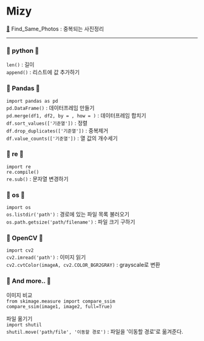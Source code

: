 # Mizy  

[📸](https://github.com/mizykk/Mizy/blob/master/Find_Same_Photos.ipynb) Find_Same_Photos : 중복되는 사진정리    

---  
### 🐰 python 🐰   
`len()` : 길이     
`append()` : 리스트에 값 추가하기     

  
### 🐼 Pandas 🐼     
`import pandas as pd`   
`pd.DataFrame()` : 데이터프레임 만들기    
`pd.merge(df1, df2, by = , how = )` : 데이터프레임 합치기    
`df.sort_values(['기준열'])` : 정렬  
`df.drop_duplicates(['기준열'])` : 중복제거  
`df.value_counts(['기준열'])` : 열 값의 개수세기  


### 🦊 re 🦊     
`import re`   
`re.compile()`  
`re.sub()` : 문자열 변경하기  


### 🐶 os 🐶    
`import os`  
`os.listdir('path')` : 경로에 있는 파일 목록 불러오기   
`os.path.getsize('path/filename')` : 파일 크기 구하기  


### 🦄 OpenCV 🦄    
`import cv2`  
`cv2.imread('path')` : 이미지 읽기   
`cv2.cvtColor(imageA, cv2.COLOR_BGR2GRAY)` : grayscale로 변환    


### 🐹 And more.. 🐹   
이미지 비교  
`from skimage.measure import compare_ssim`    
`compare_ssim(image1, image2, full=True)`  


파일 옮기기  
`import shutil`  
`shutil.move('path/file', '이동할 경로')` : 파일을 '이동할 경로'로 옮겨준다.  

